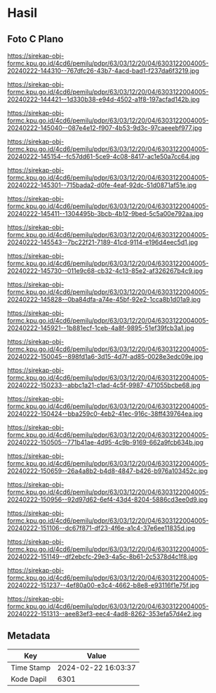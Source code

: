 # Hasil

## Foto C Plano

https://sirekap-obj-formc.kpu.go.id/4cd6/pemilu/pdpr/63/03/12/20/04/6303122004005-20240222-144310--767dfc26-43b7-4acd-bad1-f237da6f3219.jpg

https://sirekap-obj-formc.kpu.go.id/4cd6/pemilu/pdpr/63/03/12/20/04/6303122004005-20240222-144421--1d330b38-e94d-4502-a1f8-197acfad142b.jpg

https://sirekap-obj-formc.kpu.go.id/4cd6/pemilu/pdpr/63/03/12/20/04/6303122004005-20240222-145040--087e4e12-f907-4b53-9d3c-97caeeebf977.jpg

https://sirekap-obj-formc.kpu.go.id/4cd6/pemilu/pdpr/63/03/12/20/04/6303122004005-20240222-145154--fc57dd61-5ce9-4c08-8417-ac1e50a7cc64.jpg

https://sirekap-obj-formc.kpu.go.id/4cd6/pemilu/pdpr/63/03/12/20/04/6303122004005-20240222-145301--715bada2-d0fe-4eaf-92dc-51d0871af51e.jpg

https://sirekap-obj-formc.kpu.go.id/4cd6/pemilu/pdpr/63/03/12/20/04/6303122004005-20240222-145411--1304495b-3bcb-4b12-9bed-5c5a00e792aa.jpg

https://sirekap-obj-formc.kpu.go.id/4cd6/pemilu/pdpr/63/03/12/20/04/6303122004005-20240222-145543--7bc22f21-7189-41cd-9114-e196d4eec5d1.jpg

https://sirekap-obj-formc.kpu.go.id/4cd6/pemilu/pdpr/63/03/12/20/04/6303122004005-20240222-145730--011e9c68-cb32-4c13-85e2-af326267b4c9.jpg

https://sirekap-obj-formc.kpu.go.id/4cd6/pemilu/pdpr/63/03/12/20/04/6303122004005-20240222-145828--0ba84dfa-a74e-45bf-92e2-1cca8b1d01a9.jpg

https://sirekap-obj-formc.kpu.go.id/4cd6/pemilu/pdpr/63/03/12/20/04/6303122004005-20240222-145921--1b881ecf-1ceb-4a8f-9895-51ef39fcb3a1.jpg

https://sirekap-obj-formc.kpu.go.id/4cd6/pemilu/pdpr/63/03/12/20/04/6303122004005-20240222-150045--898fd1a6-3d15-4d7f-ad85-0028e3edc09e.jpg

https://sirekap-obj-formc.kpu.go.id/4cd6/pemilu/pdpr/63/03/12/20/04/6303122004005-20240222-150233--abbc1a21-c1ad-4c5f-9987-471055bcbe68.jpg

https://sirekap-obj-formc.kpu.go.id/4cd6/pemilu/pdpr/63/03/12/20/04/6303122004005-20240222-150424--bba259c0-4eb2-41ec-916c-38ff439764ea.jpg

https://sirekap-obj-formc.kpu.go.id/4cd6/pemilu/pdpr/63/03/12/20/04/6303122004005-20240222-150505--771b41ae-4d95-4c9b-9169-662a9fcb634b.jpg

https://sirekap-obj-formc.kpu.go.id/4cd6/pemilu/pdpr/63/03/12/20/04/6303122004005-20240222-150659--26a4a8b2-b4d8-4847-b426-b976a103452c.jpg

https://sirekap-obj-formc.kpu.go.id/4cd6/pemilu/pdpr/63/03/12/20/04/6303122004005-20240222-150956--92d97d62-6ef4-43d4-8204-5886cd3ee0d9.jpg

https://sirekap-obj-formc.kpu.go.id/4cd6/pemilu/pdpr/63/03/12/20/04/6303122004005-20240222-151106--dc67f871-df23-4f6e-a1c4-37e6ee11835d.jpg

https://sirekap-obj-formc.kpu.go.id/4cd6/pemilu/pdpr/63/03/12/20/04/6303122004005-20240222-151149--df2ebcfc-29e3-4a5c-8b61-2c5378d4c1f8.jpg

https://sirekap-obj-formc.kpu.go.id/4cd6/pemilu/pdpr/63/03/12/20/04/6303122004005-20240222-151237--4ef80a00-e3c4-4662-b8e8-e93116f1e75f.jpg

https://sirekap-obj-formc.kpu.go.id/4cd6/pemilu/pdpr/63/03/12/20/04/6303122004005-20240222-151313--aee83ef3-eec4-4ad8-8262-353efa57d4e2.jpg


## Metadata

| Key        | Value               |
| ---------- | ------------------- |
| Time Stamp | 2024-02-22 16:03:37 |
| Kode Dapil | 6301                |



